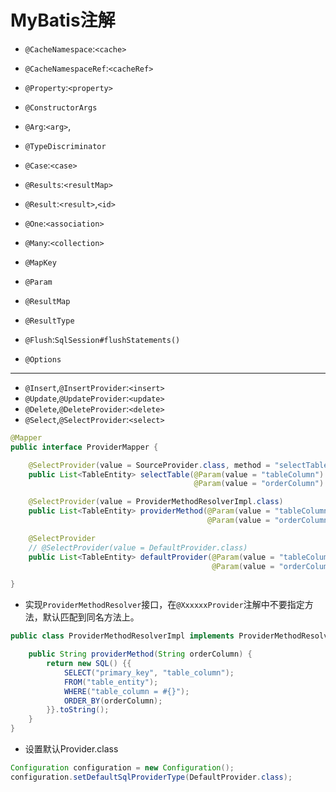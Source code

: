 # MyBatis注解


- `@CacheNamespace`:`<cache>`
- `@CacheNamespaceRef`:`<cacheRef>`

- `@Property`:`<property>`



- `@ConstructorArgs`

- `@Arg`:`<arg>`,<idArg>

- `@TypeDiscriminator`

- `@Case`:`<case>`

- `@Results`:`<resultMap>`
- `@Result`:`<result>`,`<id>`

- `@One`:`<association>`
- `@Many`:`<collection>`

- `@MapKey`
- `@Param`

- `@ResultMap`
- `@ResultType`


- `@Flush`:`SqlSession#flushStatements()`

- `@Options`

---

- `@Insert`,`@InsertProvider`:`<insert>`
- `@Update`,`@UpdateProvider`:`<update>`
- `@Delete`,`@DeleteProvider`:`<delete>`
- `@Select`,`@SelectProvider`:`<select>`
```java
@Mapper
public interface ProviderMapper {

    @SelectProvider(value = SourceProvider.class, method = "selectTable")
    public List<TableEntity> selectTable(@Param(value = "tableColumn") String tableColumn,
                                         @Param(value = "orderColumn") String orderColumn);

    @SelectProvider(value = ProviderMethodResolverImpl.class)
    public List<TableEntity> providerMethod(@Param(value = "tableColumn") String tableColumn,
                                            @Param(value = "orderColumn") String orderColumn);

    @SelectProvider
    // @SelectProvider(value = DefaultProvider.class)
    public List<TableEntity> defaultProvider(@Param(value = "tableColumn") String tableColumn,
                                             @Param(value = "orderColumn") String orderColumn);

}
```



- 实现`ProviderMethodResolver`接口，在`@XxxxxxProvider`注解中不要指定方法，默认匹配到同名方法上。
```java
public class ProviderMethodResolverImpl implements ProviderMethodResolver {

    public String providerMethod(String orderColumn) {
        return new SQL() {{
            SELECT("primary_key", "table_column");
            FROM("table_entity");
            WHERE("table_column = #{}");
            ORDER_BY(orderColumn);
        }}.toString();
    }
}
```
- 设置默认Provider.class
```java
Configuration configuration = new Configuration();
configuration.setDefaultSqlProviderType(DefaultProvider.class);

```


